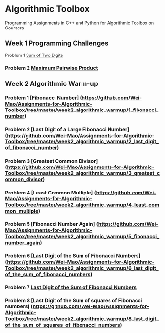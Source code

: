 # Algorithmic Toolbox
Programming Assignments in C++ and Python for Algorithmic Toolbox on Coursera

## Week 1 Programming Challenges
Problem 1 [Sum of Two Digits](https://github.com/Wei-Mao/Assignments-for-Algorithmic-Toolbox/tree/master/week1_programming_challenges/1_sum_of_two_digits)

### Problem 2 [Maximum Pairwise Product](https://github.com/Wei-Mao/Assignments-for-Algorithmic-Toolbox/tree/master/week1_programming_challenges/2_maximum_pairwise_product)

## Week 2 Algorithmic Warm-up
### Problem 1 [Fibonacci Number] (https://github.com/Wei-Mao/Assignments-for-Algorithmic-Toolbox/tree/master/week2_algorithmic_warmup/1_fibonacci_number)
### Problem 2 [Last Digit of a Large Fibonacci Number] (https://github.com/Wei-Mao/Assignments-for-Algorithmic-Toolbox/tree/master/week2_algorithmic_warmup/2_last_digit_of_fibonacci_number)
### Problem 3 [Greatest Common Divisor] (https://github.com/Wei-Mao/Assignments-for-Algorithmic-Toolbox/tree/master/week2_algorithmic_warmup/3_greatest_common_divisor)
### Problem 4 [Least Common Multiple] (https://github.com/Wei-Mao/Assignments-for-Algorithmic-Toolbox/tree/master/week2_algorithmic_warmup/4_least_common_multiple)
### Problem 5 [Fibonacci Number Again] (https://github.com/Wei-Mao/Assignments-for-Algorithmic-Toolbox/tree/master/week2_algorithmic_warmup/5_fibonacci_number_again)
### Problem 6 [Last Digit of the Sum of Fibonacci Numbers] (https://github.com/Wei-Mao/Assignments-for-Algorithmic-Toolbox/tree/master/week2_algorithmic_warmup/6_last_digit_of_the_sum_of_fibonacci_numbers)
### Problem 7 [Last Digit of the Sum of Fibonacci Numbers](https://github.com/Wei-Mao/Assignments-for-Algorithmic-Toolbox/tree/master/week2_algorithmic_warmup/7_last_digit_of_the_sum_of_fibonacci_numbers_again)
### Problem 8 [Last Digit of the Sum of squares of Fibonacci Numbers] (https://github.com/Wei-Mao/Assignments-for-Algorithmic-Toolbox/tree/master/week2_algorithmic_warmup/8_last_digit_of_the_sum_of_squares_of_fibonacci_numbers)
